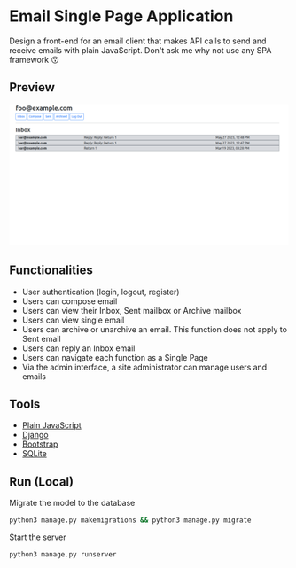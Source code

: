 # Email Single Page Application
Design a front-end for an email client that makes API calls to send and receive emails with plain JavaScript.
Don't ask me why not use any SPA framework :kissing:

## Preview
![mail spa preview](mail_spa.png)

## Functionalities
- User authentication (login, logout, register)
- Users can compose email
- Users can view their Inbox, Sent mailbox or Archive mailbox
- Users can view single email
- Users can archive or unarchive an email. This function does not apply to Sent email
- Users can reply an Inbox email
- Users can navigate each function as a Single Page
- Via the admin interface, a site administrator can manage users and emails

## Tools
- [Plain JavaScript](https://developer.mozilla.org/en-US/docs/Web/JavaScript)
- [Django](https://docs.djangoproject.com/)
- [Bootstrap](https://getbootstrap.com/)
- [SQLite](https://www.sqlite.org/)

## Run (Local)
Migrate the model to the database
```bash
python3 manage.py makemigrations && python3 manage.py migrate
```

Start the server
```bash
python3 manage.py runserver
```
